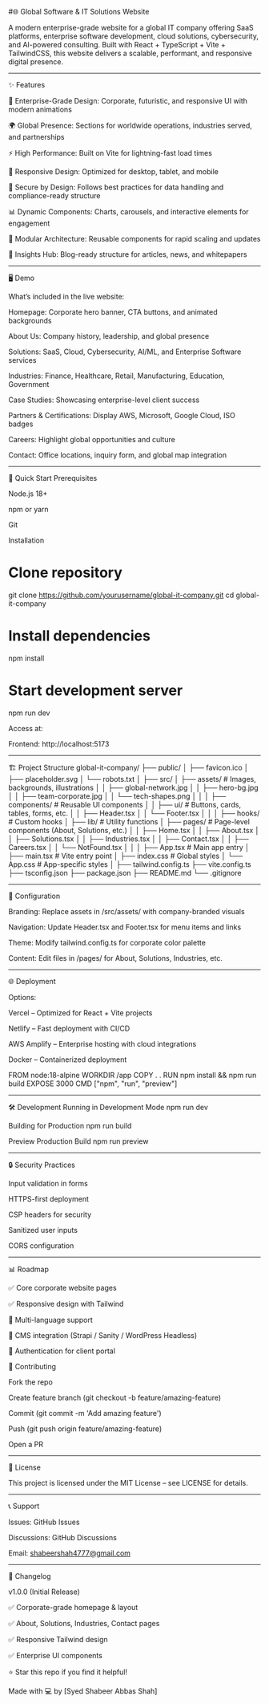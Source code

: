 #🌐 Global Software & IT Solutions Website

A modern enterprise-grade website for a global IT company offering SaaS platforms, enterprise software development, cloud solutions, cybersecurity, and AI-powered consulting. Built with React + TypeScript + Vite + TailwindCSS, this website delivers a scalable, performant, and responsive digital presence.

---

✨ Features

🏢 Enterprise-Grade Design: Corporate, futuristic, and responsive UI with modern animations

🌍 Global Presence: Sections for worldwide operations, industries served, and partnerships

⚡ High Performance: Built on Vite for lightning-fast load times

📱 Responsive Design: Optimized for desktop, tablet, and mobile

🔐 Secure by Design: Follows best practices for data handling and compliance-ready structure

📊 Dynamic Components: Charts, carousels, and interactive elements for engagement

🧩 Modular Architecture: Reusable components for rapid scaling and updates

📰 Insights Hub: Blog-ready structure for articles, news, and whitepapers

---

🖥️ Demo

What’s included in the live website:

Homepage: Corporate hero banner, CTA buttons, and animated backgrounds

About Us: Company history, leadership, and global presence

Solutions: SaaS, Cloud, Cybersecurity, AI/ML, and Enterprise Software services

Industries: Finance, Healthcare, Retail, Manufacturing, Education, Government

Case Studies: Showcasing enterprise-level client success

Partners & Certifications: Display AWS, Microsoft, Google Cloud, ISO badges

Careers: Highlight global opportunities and culture

Contact: Office locations, inquiry form, and global map integration

---

🚀 Quick Start
Prerequisites

Node.js 18+

npm or yarn

Git

Installation
# Clone repository
git clone https://github.com/yourusername/global-it-company.git
cd global-it-company

# Install dependencies
npm install

# Start development server
npm run dev


Access at:

Frontend: http://localhost:5173

---

🏗️ Project Structure
global-it-company/
├── public/
│   ├── favicon.ico
│   ├── placeholder.svg
│   └── robots.txt
│
├── src/
│   ├── assets/                 # Images, backgrounds, illustrations
│   │   ├── global-network.jpg
│   │   ├── hero-bg.jpg
│   │   ├── team-corporate.jpg
│   │   └── tech-shapes.png
│   │
│   ├── components/             # Reusable UI components
│   │   ├── ui/                 # Buttons, cards, tables, forms, etc.
│   │   ├── Header.tsx
│   │   └── Footer.tsx
│   │
│   ├── hooks/                  # Custom hooks
│   ├── lib/                    # Utility functions
│   ├── pages/                  # Page-level components (About, Solutions, etc.)
│   │   ├── Home.tsx
│   │   ├── About.tsx
│   │   ├── Solutions.tsx
│   │   ├── Industries.tsx
│   │   ├── Contact.tsx
│   │   ├── Careers.tsx
│   │   └── NotFound.tsx
│   │
│   ├── App.tsx                 # Main app entry
│   ├── main.tsx                # Vite entry point
│   ├── index.css               # Global styles
│   └── App.css                 # App-specific styles
│
├── tailwind.config.ts
├── vite.config.ts
├── tsconfig.json
├── package.json
├── README.md
└── .gitignore

---

🔧 Configuration

Branding: Replace assets in /src/assets/ with company-branded visuals

Navigation: Update Header.tsx and Footer.tsx for menu items and links

Theme: Modify tailwind.config.ts for corporate color palette

Content: Edit files in /pages/ for About, Solutions, Industries, etc.

---

🌐 Deployment

Options:

Vercel – Optimized for React + Vite projects

Netlify – Fast deployment with CI/CD

AWS Amplify – Enterprise hosting with cloud integrations

Docker – Containerized deployment

FROM node:18-alpine
WORKDIR /app
COPY . .
RUN npm install && npm run build
EXPOSE 3000
CMD ["npm", "run", "preview"]

---

🛠️ Development
Running in Development Mode
npm run dev

Building for Production
npm run build

Preview Production Build
npm run preview

---

🔒 Security Practices

Input validation in forms

HTTPS-first deployment

CSP headers for security

Sanitized user inputs

CORS configuration

---

📊 Roadmap

✅ Core corporate website pages

✅ Responsive design with Tailwind

🔲 Multi-language support

🔲 CMS integration (Strapi / Sanity / WordPress Headless)

🔲 Authentication for client portal

🤝 Contributing

Fork the repo

Create feature branch (git checkout -b feature/amazing-feature)

Commit (git commit -m 'Add amazing feature')

Push (git push origin feature/amazing-feature)

Open a PR

---

📝 License

This project is licensed under the MIT License – see LICENSE for details.

---

📞 Support

Issues: GitHub Issues

Discussions: GitHub Discussions

Email: shabeershah4777@gmail.com

---

🔄 Changelog

v1.0.0 (Initial Release)

✅ Corporate-grade homepage & layout

✅ About, Solutions, Industries, Contact pages

✅ Responsive Tailwind design

✅ Enterprise UI components

⭐ Star this repo if you find it helpful!

Made with 💻 by [Syed Shabeer Abbas Shah]
